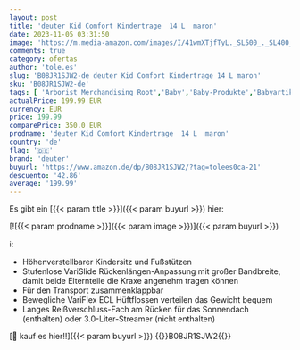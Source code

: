 ```yaml
---
layout: post
title: 'deuter Kid Comfort Kindertrage  14 L  maron'
date: 2023-11-05 03:31:50
image: 'https://m.media-amazon.com/images/I/41wmXTjfTyL._SL500_._SL400_.jpg'
comments: true
category: ofertas
author: 'tole.es'
slug: 'B08JR1SJW2-de deuter Kid Comfort Kindertrage 14 L maron'
sku: 'B08JR1SJW2-de'
tags: [ 'Arborist Merchandising Root','Baby','Baby-Produkte','Babyartikel: Produkte mit Umwelt-Label','Self Service','Special Features Stores','Sport & Freizeit','Sports-Promotions','Tragetaschen & Zubehör für Babys & Kleinkinder','Tragetaschen für Babys & Kleinkinder','b697e3fc-e257-4f2e-ac96-4fe2610883d2_0','b697e3fc-e257-4f2e-ac96-4fe2610883d2_6201','deuter','ef3a019d-6628-41d5-b303-291126686917_0','ef3a019d-6628-41d5-b303-291126686917_7401','🇩🇪', ]
actualPrice: 199.99 EUR
currency: EUR
price: 199.99
comparePrice: 350.0 EUR
prodname: 'deuter Kid Comfort Kindertrage  14 L  maron'
country: 'de'
flag: '🇩🇪'
brand: 'deuter'
buyurl: 'https://www.amazon.de/dp/B08JR1SJW2/?tag=tolees0ca-21'
descuento: '42.86'
average: '199.99'
---
```


Es gibt ein [{{< param title >}}]({{< param buyurl >}}) hier:

[![{{< param prodname >}}]({{< param image >}})]({{< param buyurl >}})

ℹ️:

- Höhenverstellbarer Kindersitz und Fußstützen
- Stufenlose VariSlide Rückenlängen-Anpassung mit großer Bandbreite, damit beide Elternteile die Kraxe angenehm tragen können
- Für den Transport zusammenklappbar
- Bewegliche VariFlex ECL Hüftflossen verteilen das Gewicht bequem
- Langes Reißverschluss-Fach am Rücken für das Sonnendach (enthalten) oder 3.0-Liter-Streamer (nicht enthalten)

[🛒 kauf es hier!!]({{< param buyurl >}})
{{<world>}}B08JR1SJW2{{</world>}}
